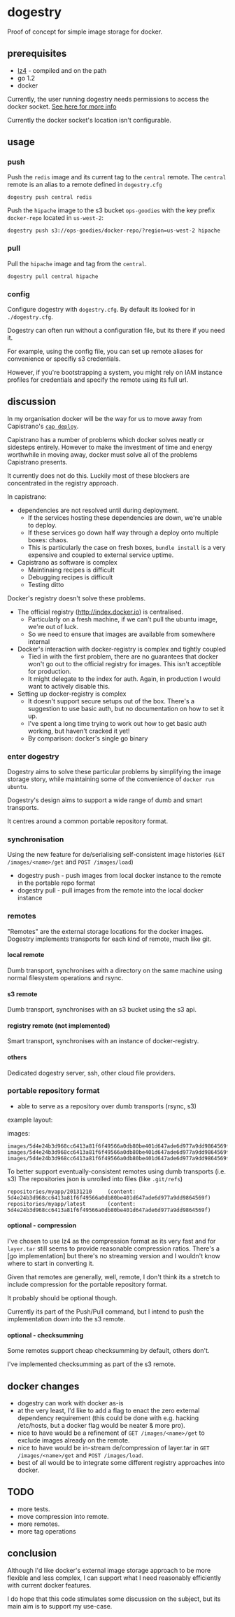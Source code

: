 # dogestry

Proof of concept for simple image storage for docker.

## prerequisites

* [lz4][lz4] -  compiled and on the path
* go 1.2
* docker

Currently, the user running dogestry needs permissions to access the docker socket. [See here for more info][docker-sudo]

Currently the docker socket's location isn't configurable.

## usage

### push

Push the `redis` image and its current tag to the `central` remote. The `central` remote is an alias to a remote defined in `dogestry.cfg`
```
dogestry push central redis
```

Push the `hipache` image to the s3 bucket `ops-goodies` with the key prefix `docker-repo` located in `us-west-2`:
```
dogestry push s3://ops-goodies/docker-repo/?region=us-west-2 hipache
```

### pull

Pull the `hipache` image and tag from the `central`.
```
dogestry pull central hipache
```

### config

Configure dogestry with `dogestry.cfg`. By default its looked for in `./dogestry.cfg`.

Dogestry can often run without a configuration file, but its there if you need it.

For example, using the config file, you can set up remote aliases for convenience or specifiy s3 credentials.

However, if you're bootstrapping a system, you might rely on IAM instance profiles for credentials and specify the
remote using its full url.

## discussion

In my organisation docker will be the way for us to move away from Capistrano's [`cap deploy`][cap].

Capistrano has a number of problems which docker solves neatly or sidesteps entirely. However to make the investment of
time and energy worthwhile in moving away, docker must solve all of the problems Capistrano presents.

It currently does not do this. Luckily most of these blockers are concentrated in the registry approach.

In capistrano:
* dependencies are not resolved until during deployment. 
  * If the services hosting these dependencies are down, we're unable to deploy.
  * If these services go down half way through a deploy onto multiple boxes: chaos.
  * This is particularly the case on fresh boxes, `bundle install` is a very expensive and coupled to external service uptime.
* Capistrano as software is complex
  * Maintinaing recipes is difficult
  * Debugging recipes is difficult
  * Testing ditto

Docker's registry doesn't solve these problems.

* The official registry (http://index.docker.io) is centralised.
  * Particularly on a fresh machine, if we can't pull the ubuntu image, we're out of luck.
  * So we need to ensure that images are available from somewhere internal
* Docker's interaction with docker-registry is complex and tightly coupled
  * Tied in with the first problem, there are no guarantees that docker won't go out to the official registry for images. This isn't acceptible for production.
  * It might delegate to the index for auth. Again, in production I would want to actively disable this.
* Setting up docker-registry is complex
  * It doesn't support secure setups out of the box. There's a suggestion to use basic auth, but no documentation on how to set it up.
  * I've spent a long time trying to work out how to get basic auth working, but haven't cracked it yet!
  * By comparison: docker's single go binary

### enter dogestry

Dogestry aims to solve these particular problems by simplifying the image storage story, while maintaining some of the convenience of
`docker run ubuntu`.

Dogestry's design aims to support a wide range of dumb and smart transports.

It centres around a common portable repository format.

### synchronisation

Using the new feature for de/serialising self-consistent image histories (`GET /images/<name>/get` and `POST /images/load`) 

* dogestry push - push images from local docker instance to the remote in the portable repo format
* dogestry pull - pull images from the remote into the local docker instance

### remotes

"Remotes" are the external storage locations for the docker images. Dogestry implements transports for each kind of remote, much
like git.

#### local remote

Dumb transport, synchronises with a directory on the same machine using normal filesystem operations and rsync.

#### s3 remote

Dumb transport, synchronises with an s3 bucket using the s3 api.

#### registry remote (not implemented)

Smart transport, synchronises with an instance of docker-registry.

#### others

Dedicated dogestry server, ssh, other cloud file providers.

### portable repository format

* able to serve as a repository over dumb transports (rsync, s3)

example layout:

images:
```
images/5d4e24b3d968cc6413a81f6f49566a0db80be401d647ade6d977a9dd9864569f/layer.tar
images/5d4e24b3d968cc6413a81f6f49566a0db80be401d647ade6d977a9dd9864569f/VERSION
images/5d4e24b3d968cc6413a81f6f49566a0db80be401d647ade6d977a9dd9864569f/json 
```

To better support eventually-consistent remotes using dumb transports (i.e. s3) The repositories json is unrolled into files (like `.git/refs`)
```
repositories/myapp/20131210     (content: 5d4e24b3d968cc6413a81f6f49566a0db80be401d647ade6d977a9dd9864569f)
repositories/myapp/latest       (content: 5d4e24b3d968cc6413a81f6f49566a0db80be401d647ade6d977a9dd9864569f)
```

#### optional - compression

I've chosen to use lz4 as the compression format as its very fast and for `layer.tar` still seems to provide reasonable compression ratios. 
There's a [go implementation] but there's no streaming version and I wouldn't know where to start in converting it.

Given that remotes are generally, well, remote, I don't think its a stretch to include compression for the portable repository format.

It probably should be optional though.

Currently its part of the Push/Pull command, but I intend to push the implementation down into the s3 remote.

#### optional - checksumming

Some remotes support cheap checksumming by default, others don't.

I've implemented checksumming as part of the s3 remote.

## docker changes
* dogestry can work with docker as-is
* at the very least, I'd like to add a flag to enact the zero external dependency requirement (this could be done with e.g. hacking /etc/hosts, but a docker flag would be neater & more pro).
* nice to have would be a refinement of `GET /images/<name>/get` to exclude images already on the remote.
* nice to have would be in-stream de/compression of layer.tar in `GET /images/<name>/get` and `POST /images/load`.
* best of all would be to integrate some different registry approaches into docker.

## TODO

- more tests.
- move compression into remote.
- more remotes.
- more tag operations


## conclusion

Although I'd like docker's external image storage approach to be more flexible and less complex, I can support what I need reasonably efficiently with current docker features.

I do hope that this code stimulates some discussion on the subject, but its main aim is to support my use-case.


[cap]: https://github.com/capistrano/capistrano
[golz4]: https://github.com/bkaradzic/go-lz4
[lz4]: https://code.google.com/p/lz4/
[docker-sudo]: https://docs.docker.io/en/latest/use/basics/#sudo-and-the-docker-group
